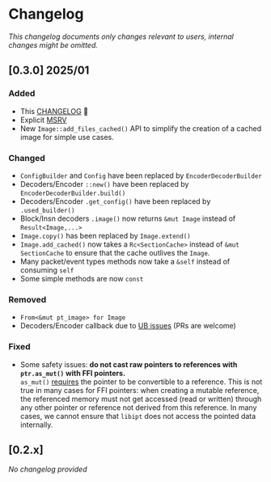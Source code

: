 # Changelog

_This changelog documents only changes relevant to users, internal changes might be omitted._

## [0.3.0] 2025/01

### Added

- This [CHANGELOG](./CHANGELOG.md) 🎉
- Explicit [MSRV](Cargo.toml)
- New `Image::add_files_cached()` API to simplify the creation of a cached image for simple use cases.

### Changed

- `ConfigBuilder` and `Config` have been replaced by `EncoderDecoderBuilder`
- Decoders/Encoder `::new()` have been replaced by `EncoderDecoderBuilder.build()`
- Decoders/Encoder `.get_config()` have been replaced by `.used_builder()`
- Block/Insn decoders `.image()` now returns `&mut Image` instead of `Result<Image,...>`
- `Image.copy()` has been replaced by `Image.extend()`
- `Image.add_cached()` now takes a `Rc<SectionCache>` instead of `&mut SectionCache` to ensure that the cache outlives the `Image`. 
- Many packet/event types methods now take a `&self` instead of consuming `self`
- Some simple methods are now `const`

### Removed

- `From<&mut pt_image> for Image`
- Decoders/Encoder callback due to [UB issues](https://github.com/sum-catnip/libipt-rs/issues/9) (PRs are welcome)

### Fixed

- Some safety issues: __do not cast raw pointers to references with `ptr.as_mut()` with FFI pointers.__  
  `as_mut()` [requires](https://doc.rust-lang.org/std/ptr/index.html#pointer-to-reference-conversion) the pointer to be  convertible to a reference.
  This is not true in many cases for FFI pointers: when creating a mutable reference, the referenced memory must not get accessed (read or written) through any other pointer or reference not derived from this reference.
  In many cases, we cannot ensure that `libipt` does not access the pointed data internally.

## [0.2.x]

_No changelog provided_
